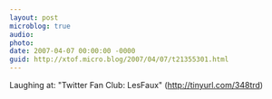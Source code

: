 ```yaml
---
layout: post
microblog: true
audio: 
photo: 
date: 2007-04-07 00:00:00 -0000
guid: http://xtof.micro.blog/2007/04/07/t21355301.html
---
```

Laughing at: "Twitter Fan Club: LesFaux" (http://tinyurl.com/348trd)

